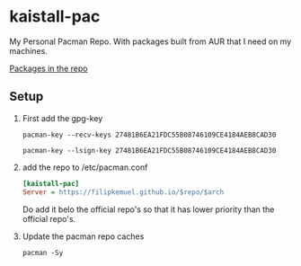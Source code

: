 # kaistall-pac
My Personal Pacman Repo. 
With packages built from AUR that I need on my machines.

[Packages in the repo](Packages.md)

## Setup 

1) First add the gpg-key
   ```Shell
   pacman-key --recv-keys 27481B6EA21FDC55B08746109CE4184AEB8CAD30
   ```
   ```Shell
   pacman-key --lsign-key 27481B6EA21FDC55B08746109CE4184AEB8CAD30
   ```

2) add the repo to /etc/pacman.conf
   ```INI
   [kaistall-pac]
   Server = https://filipkemuel.github.io/$repo/$arch
   ```
   Do add it belo the official repo's so that it has lower priority than the official repo's.

3) Update the pacman repo caches
   ```Shell
   pacman -Sy
   ```
